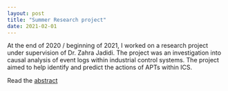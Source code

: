 ```yaml
---
layout: post
title: "Summer Research project"
date: 2021-02-01
---
```


At the end of 2020 / beginning of 2021, I worked on a research project under supervision of Dr. Zahra Jadidi. The project was an investigation into causal analysis of event logs within industrial control systems. The project aimed to help identify and predict the actions of APTs within ICS. 

Read the <a href="/files/abstract.pdf" class="download" title="download abstract">abstract</a>